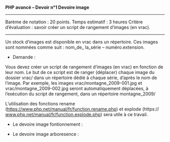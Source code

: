 **PHP avancé – Devoir n°1 Devoire image**
*****************************
Barème de notation : 20 points.
Temps estimatif : 3 heures
Critère d’évaluation : savoir créer un script de rangement d’images (en vrac).

*****************************
Un stock d’images est disponible en vrac dans un répertoire. Ces images sont nommées comme suit : nom_de_
la_série – numéro.extension.

* Demande :

Vous devez créer un script de rangement d’images (en vrac) en fonction de leur nom. Le but de ce script est de
ranger (déplacer) chaque image du dossier vrac/ dans un répertoire dédié à chaque série, d’après le nom de
l’image. Par exemple, les images vrac/montagne_2009-001.jpg et vrac/montagne_2009-002.jpg seront automatiquement
déplacées, à l’exécution du script de rangement, dans un répertoire montagne_2009/

L’utilisation des fonctions rename (https://www.php.net/manual/fr/function.rename.php) et explode (https://
www.php.net/manual/fr/function.explode.php) sera utile à ce travail.

* Le devoire image fontionnement :

* Le devoire image arboresence :
